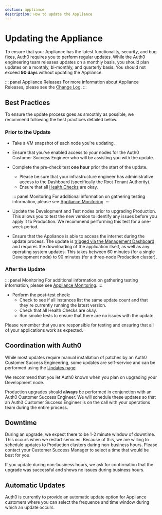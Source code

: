 ```yaml
---
section: appliance
description: How to update the Appliance
---
```


# Updating the Appliance

To ensure that your Appliance has the latest functionality, security, and bug fixes, Auth0 requires you to perform regular updates. While the Auth0 engineering team releases updates on a monthly basis, you should plan updates on a monthly, bi-monthly, and quarterly basis. You should not exceed **90 days** without updating the Appliance.

::: panel Appliance Releases
For more information about Appliance Releases, please see the [Change Log](https://auth0.com/changelog/appliance).
:::

## Best Practices

To ensure the update process goes as smoothly as possible, we recommend following the best practices detailed below.

### Prior to the Update

* Take a VM snapshot of each node you're updating.
* Ensure that you've enabled access to your nodes for the Auth0 Customer Success Engineer who will be assisting you with the update.
* Complete the pre-check test **one hour** prior the start of the update.
  * Please be sure that your infrastructure engineer has administrative access to the Dashboard (specifically the Root Tenant Authority).
  * Ensure that all [Health Checks](/appliance/dashboard/troubleshoot#health-check) are okay.

  ::: panel Monitoring
  For additional information on gathering testing information, please see [Appliance Monitoring](/appliance/monitoring).
  :::

* Update the Development and Test nodes prior to upgrading Production. This allows you to test the new version to identify any issues before you apply it to Production. We recommend performing this test for a one-week period.
* Ensure that the Appliance is able to access the internet during the update process. The update is [trigged via the Management Dashboard](/appliance/dashboard/updates) and requires the downloading of the application itself, as well as any operating system updates. This takes between 60 minutes (for a single Development node) to 90 minutes (for a three-node Production cluster).

### After the Update

::: panel Monitoring
For additional information on gathering testing information, please see [Appliance Monitoring](/appliance/monitoring).
:::

* Perform the post-test check:
  * Check to see if all instances list the same update count and that they're currently running the latest version.
  * Check that all Health Checks are okay.
  * Run smoke tests to ensure that there are no issues with the update.

Please remember that you are responsible for testing and ensuring that all of your applications work as expected.

## Coordination with Auth0

While most updates require manual installation of patches by an Auth0 Customer Success Engineering, some updates are self-service and can be performed using the [Updates page](/appliance/dashboard/updates).

We recommend that you let Auth0 known when you plan on upgrading your Development node.

Production upgrades should **always** be performed in conjunction with an Auth0 Customer Success Engineer. We will schedule these updates so that an Auth0 Customer Success Engineer is on the call with your operations team during the entire process.

## Downtime

During an upgrade, we expect there to be 1-2 minute window of downtime. This occurs when we restart services. Because of this, we are willing to schedule updates to Production clusters during non-business hours. Please contact your Customer Success Manager to select a time that would be best for you.

If you update during non-business hours, we ask for confirmation that the upgrade was successful and shows no issues during business hours.

## Automatic Updates

Auth0 is currently to provide an automatic update option for Appliance customers where you can select the frequence and time window during which an update occurs.
